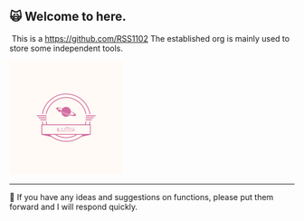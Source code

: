 ## :scream_cat: Welcome to here.

​    This is a https://github.com/RSS1102 The established org is mainly used to store some independent tools.

![logo](./logo.png)

---

:rose: If you have any ideas and suggestions on functions, please put them forward and I will respond quickly.